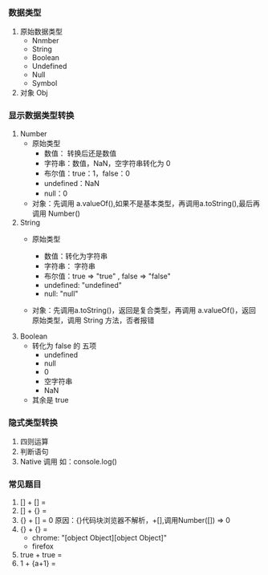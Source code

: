 ### 数据类型
1. 原始数据类型
    - Nnmber
    - String
    - Boolean
    - Undefined
    - Null
    - Symbol
2. 对象 Obj

### 显示数据类型转换
1. Number
    - 原始类型
        - 数值： 转换后还是数值
        - 字符串：数值，NaN，空字符串转化为 0
        - 布尔值：true：1，false：0
        - undefined：NaN
        - null：0
    - 对象：先调用 a.valueOf(),如果不是基本类型，再调用a.toString(),最后再调用 Number()
2. String
    - 原始类型
        - 数值：转化为字符串
        - 字符串： 字符串
        - 布尔值：true => "true" , false => "false"
        - undefined: "undefined"
        - null: "null"
    
    - 对象：先调用a.toString()，返回是复合类型，再调用 a.valueOf()，返回原始类型，调用 String 方法，否者报错 
3. Boolean
    - 转化为 false 的 五项
        - undefined
        - null
        - 0
        - 空字符串
        - NaN
    - 其余是 true

### 隐式类型转换
1. 四则运算
2. 判断语句
3. Native 调用  如：console.log()

### 常见题目
1. [] + [] = 
2. [] + {} = 
3. {} + [] = 0 原因：{}代码块浏览器不解析，+[],调用Number([]) => 0
4. {} + {} = 
    - chrome: "[object Object][object Object]"
    - firefox
5. true + true = 
6. 1 + {a+1} = 



